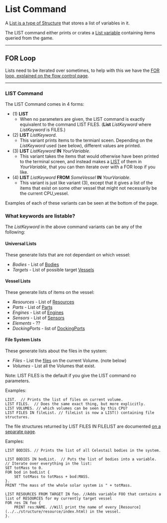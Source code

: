 List Command
============

A [List is a type of Structure](../../structure/list/index.html) that stores a list of variables in it.

The LIST command either prints or crates a [List variable](../../structure/list/index.html) containing items queried from the game.


***

## FOR Loop

Lists need to be iterated over sometimes, to help with this we have
the [FOR loop, explained on the flow control page](../../command/flowControl/index.html#for).

***

### LIST Command

The LIST Command comes in 4 forms:


* (1) **LIST**
  * When no parameters are given, the LIST command is exactly equivalent to the command LIST FILES.  (**List** *ListKeyword* where *ListKeyword* is FILES.)
* (2) **LIST** *ListKeyword*.
  * This variant prints items to the termianl sceen.  Depending on the *ListKeyword* used (see below), different values are printed.
* (3) **LIST** *ListKeyword* **IN** *YourVariable*.
  * This variant takes the items that would otherwise have been printed to the terminal screen, and instead makes a [LIST](../../structure/list/index.html) of them in *YourVariable*, that you can then iterate over with a FOR loop if you like.
* (4) **LIST** *ListKeyword* **FROM** *SomeVessel* **IN** *YourVariable*.
  * This variant is just like variant (3), except that it gives a list of the items that exist on some other vessel that might not necessarily be the current CPU_vessel.

Examples of each of these variants can be seen at the bottom of the page.

### What keywords are listable?

The *ListKeyword* in the above command variants can be any of the following:

#### Universal Lists

These generate lists that are not dependant on which vessel:

* *Bodies* - List of [Bodies](../../structure/body/index.html)
* *Targets* - List of possible target [Vessels](../../structure/vessel/index.html)

#### Vessel Lists

These generate lists of items on the vessel:

* *Resources* - List of [Resources](../../structure/resource/index.html)
* *Parts* - List of [Parts](../../structure/part/index.html)
* *Engines* - List of [Engines](../../structure/engine/index.html)
* *Sensors* - List of [Sensors](../../structure/sensor/index.html)
* *Elements* - ??
* *DockingPorts* - list of [DockingPorts](../../structure/dockingport/index.html)

#### File System Lists

These generate lists about the files in the system:

* *Files* - List the [files](../../structure/fileinfo/index.html) on the current Volume. (note below)
* *Volumes* - List all the Volumes that exist.

Note: LIST FILES is the default if you give the LIST command no parameters.

Examples:

    LIST.  // Prints the list of files on current volume.
    LIST FILES.  // Does the same exact thing, but more explicitly.
    LIST VOLUMES. // which volumes can be seen by this CPU?
    LIST FILES IN fileList. // fileList is now a LIST() containing file structures.

The file structures returned by LIST FILES IN FILELIST are documented [on a separate page](../../structure/fileinfo/index.html).

Eamples:

    LIST BODIES. // Prints the list of all Celestail bodies in the system.

    LIST BODIES IN bodList.  // Puts the list of bodies into a variable.
    // Iterate over everything in the list:
    SET totMass to 0.
    FOR bod in bodList {
        SET totMass to totMass + bod:MASS.
    }.
    PRINT "The mass of the whole solar system is " + totMass.

    LIST RESOURCES FROM TARGET IN foo. //Adds variable FOO that contains a list of RESOURCES for my currently target vessel
    FOR res IN foo {
        PRINT res:NAME. //Will print the name of every [Resource](../../structure/resource/index.html) in the vessel.
    }.



